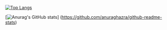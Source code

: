 [![Top Langs](https://github-readme-stats.vercel.app/api/top-langs/?username=satodai-67&layout=compact
)](https://github.com/anuraghazra/github-readme-stats)

[![Anurag's GitHub stats](https://github-readme-stats.vercel.app/api?username=satodai-67)]
(https://github.com/anuraghazra/github-readme-stats)
